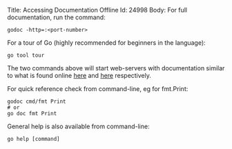 Title: Accessing Documentation Offline
Id: 24998
Body:
For full documentation, run the command:
```
godoc -http=:<port-number>
```

For a tour of Go (highly recommended for beginners in the language):
```
go tool tour
```
The two commands above will start web-servers with documentation similar to what is found online [here](https://golang.org/doc/) and [here](https://tour.golang.org/) respectively.

For quick reference check from command-line, eg for fmt.Print:
```
godoc cmd/fmt Print
# or
go doc fmt Print
```
General help is also available from command-line:
```
go help [command]
```
